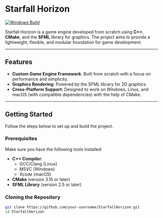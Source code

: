 # Starfall Horizon
[![Windows Build](https://github.com/davidmanu29/starfall-horizon/actions/workflows/windows-build.yml/badge.svg?branch=main)](https://github.com/your-username/StarfallHorizon/actions/workflows/windows-build.yml)

Starfall Horizon is a game engine developed from scratch using **C++**, **CMake**, and the **SFML** library for graphics. The project aims to provide a lightweight, flexible, and modular foundation for game development.

---

## Features

- **Custom Game Engine Framework**: Built from scratch with a focus on performance and simplicity.
- **Graphics Rendering**: Powered by the SFML library for 2D graphics.
- **Cross-Platform Support**: Designed to work on Windows, Linux, and macOS (with compatible dependencies) with the help of CMake.

---

## Getting Started

Follow the steps below to set up and build the project.

### Prerequisites

Make sure you have the following tools installed:

- **C++ Compiler**:
  - GCC/Clang (Linux)
  - MSVC (Windows)
  - Xcode (macOS)
- **CMake** (version 3.15 or later)
- **SFML Library** (version 2.5 or later)

### Cloning the Repository

```bash
git clone https://github.com/your-username/StarfallHorizon.git
cd StarfallHorizon
